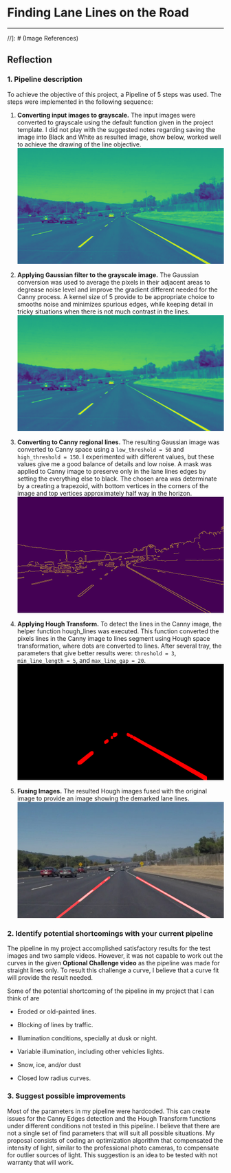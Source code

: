# **Finding Lane Lines on the Road** 
---
//]: # (Image References)


[Grayscale]: ./test_images_output/gray_solidWhiteCurve.jpg "Grayscale"
[Gaussian]: ./test_images_output/blurred_solidWhiteCurve.jpg "Gaussian"
[Canny]: ./test_images_output/canny_solidWhiteCurve.jpg "Canny"
[Houghed]: ./test_images_output/houghed_solidWhiteCurve.jpg "Houghed"
[Weighted]: ./test_images_output/weighted_solidWhiteCurve.jpg "weighted"
[Draw-line]: ./test_images_output/draw-line_solidWhiteCurve.jpg "Draw-line"


## Reflection

### 1. Pipeline description

To achieve the objective of this project, a Pipeline of 5 steps was
used. The steps were implemented in the following sequence:

1.  **Converting input images to grayscale.** The input images were
    converted to grayscale using the default function given in the
    project template. I did not play with the suggested notes regarding
    saving the image into Black and White as resulted image, show below,
    worked well to achieve the drawing of the line objective.
    ![Grayscale]

2.  **Applying Gaussian filter to the grayscale image.** The Gaussian
    conversion was used to average the pixels in their adjacent areas to
    degrease noise level and improve the gradient different needed for
    the Canny process. A kernel size of 5 provide to be appropriate
    choice to smooths noise and minimizes spurious edges, while keeping
    detail in tricky situations when there is not much contrast in the
    lines.
    ![Gaussian]

3.  **Converting to Canny regional lines.** The resulting
    Gaussian image was converted to Canny space using a `low_threshold =
    50` and `high_threshold = 150`. I experimented with different values,
    but these values give me a good balance of details and low noise. A
    mask was applied to Canny image to preserve only in the lane lines
    edges by setting the everything else to black. The chosen area was
    determinate by a creating a trapezoid, with bottom vertices in the
    corners of the image and top vertices approximately half way in the
    horizon. 
    ![Canny]
    
4.  **Applying Hough Transform.** To detect the lines in the Canny
    image, the helper function hough_lines was executed. This function
    converted the pixels lines in the Canny image to lines segment using
    Hough space transformation, where dots are converted to lines. After
    several tray, the parameters that give better results were:
    `threshold = 3`, `min_line_length = 5`, and `max_line_gap = 20`.
    ![Houghed]

5.  **Fusing Images.** The resulted Hough images fused with the original
    image to provide an image showing the demarked lane lines.
    ![Draw-line]

### 2. Identify potential shortcomings with your current pipeline

The pipeline in my project accomplished satisfactory results for the
test images and two sample videos. However, it was not capable to work
out the curves in the given **Optional Challenge video** as the pipeline
was made for straight lines only. To result this challenge a curve, I
believe that a curve fit will provide the result needed.

Some of the potential shortcoming of the pipeline in my project that I
can think of are

-   Eroded or old-painted lines.

-   Blocking of lines by traffic.

-   Illumination conditions, specially at dusk or night.

-   Variable illumination, including other vehicles lights.

-   Snow, ice, and/or dust

-   Closed low radius curves.

### 3. Suggest possible improvements

Most of the parameters in my pipeline were hardcoded. This can create
issues for the Canny Edges detection and the Hough Transform functions
under different conditions not tested in this pipeline. I believe that
there are not a single set of find parameters that will suit all
possible situations. My proposal consists of coding an optimization
algorithm that compensated the intensity of light, similar to the
professional photo cameras, to compensate for outlier sources of light.
This suggestion is an idea to be tested with not warranty that will
work.
